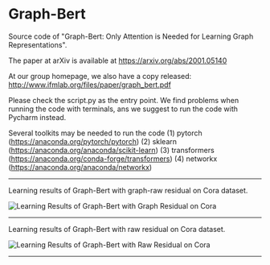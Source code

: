 # Graph-Bert
Source code of "Graph-Bert: Only Attention is Needed for Learning Graph Representations". 

The paper at arXiv is available at https://arxiv.org/abs/2001.05140

At our group homepage, we also have a copy released: http://www.ifmlab.org/files/paper/graph_bert.pdf

Please check the script.py as the entry point. We find problems when running the code with terminals, ans we suggest to run the code with Pycharm instead.

Several toolkits may be needed to run the code
(1) pytorch (https://anaconda.org/pytorch/pytorch)
(2) sklearn (https://anaconda.org/anaconda/scikit-learn) 
(3) transformers (https://anaconda.org/conda-forge/transformers) 
(4) networkx (https://anaconda.org/anaconda/networkx) 

************************************************************************************************

Learning results of Graph-Bert with graph-raw residual on Cora dataset.

![Learning Results of Graph-Bert with Graph Residual on Cora](./cora_graph_residual_k_7.png)


************************************************************************************************

Learning results of Graph-Bert with raw residual on Cora dataset.

![Learning Results of Graph-Bert with Raw Residual on Cora](./cora_raw_residual_k_7.png)

************************************************************************************************
